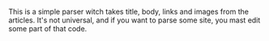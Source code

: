 This is a simple parser witch takes title, body, links and images from the articles.
It's not universal, and if you want to parse some site, you mast edit some part of that code.
